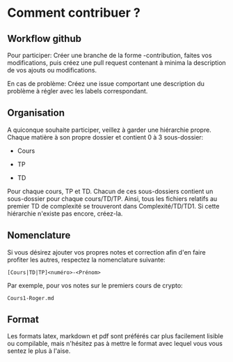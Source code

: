 # Comment contribuer ?

## Workflow github

Pour participer: Créer une branche de la forme <name>-contribution, faites vos modifications, puis créez une pull request contenant à minima la description de vos ajouts ou modifications.

En cas de problème: Créez une issue comportant une description du problème à régler avec les labels correspondant.
## Organisation

A quiconque souhaite participer, veillez à garder une hiérarchie propre. Chaque matière à son propre dossier et contient 0 à 3 sous-dossier:

- Cours

- TP

- TD

Pour chaque cours, TP et TD. Chacun de ces sous-dossiers contient un sous-dossier pour chaque cours/TD/TP. Ainsi, tous les fichiers relatifs au premier TD de complexité se trouveront dans Complexité/TD/TD1. Si cette hiérarchie n'existe pas encore, créez-la.

## Nomenclature

Si vous désirez ajouter vos propres notes et correction afin d'en faire profiter les autres, respectez la nomenclature suivante:
```
[Cours|TD|TP]<numéro>-<Prénom>
```
Par exemple, pour vos notes sur le premiers cours de crypto:
```
Cours1-Roger.md
```

## Format

Les formats latex, markdown et pdf sont préférés car plus facilement lisible ou compilable, mais n'hésitez pas à mettre le format avec lequel vous vous sentez le plus à l'aise. 